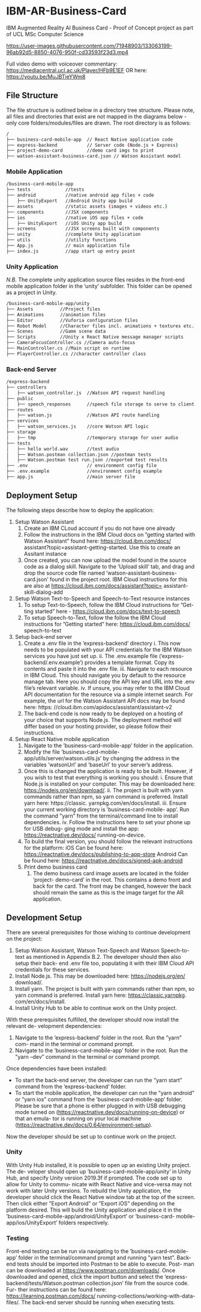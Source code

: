 # IBM-AR-Business-Card
IBM Augmented Reality AI Business Card - Proof of Concept project as part of UCL MSc Computer Science



https://user-images.githubusercontent.com/71948903/133063199-96ab92d5-8850-4076-950f-cd33593f23d3.mp4

Full video demo with voiceover commentary: https://mediacentral.ucl.ac.uk/Player/HFb9E1EF
OR here: https://youtu.be/MuJBTieYWm8

## File Structure

The file structure is outlined below in a directory tree structure. Please note, all files and directories that exist are not mapped in the diagrams below - only core folders/modules/files are drawn. The root directory is as follows:

```bash
/
├── business-card-mobile-app  // React Native application code
├── express-backend           // Server code (Node.js + Express)
├── project-demo-card         //demo card imgs to print
├── watson-assistant-business-card.json // Watson Assistant model
```

### Mobile Application
```bash
/business-card-mobile-app 
├── tests             //tests
├── android           //native android app files + code
│   ├── UnityExport   //Android Unity app build
├── assets            //static assets (images + videos etc.)
├── components        //JSX components
├── ios               //native iOS app files + code
│   ├── UnityExport   //iOS Unity app build
├── screens           //JSX screens built with components
├── unity             //complete Unity application
├── utils             //utility functions
├── App.js            // main application file
├── index.js          //app start up entry point
```

### Unity Application
*N.B.* The complete unity application source files resides in the front-end mobile application folder in the ’unity’ subfolder. This folder can be opened as a project in Unity.
```bash
/business-card-mobile-app/unity 
├── Assets          //Project files
├── Animations      //animation files
├── Editor          //Vuforia configuration files
├── Robot Model     //Character files incl. animations + textures etc.
├── Scenes          //Game scene data
├── Scripts         //Unity x React Native message manager scripts
├── CameraFocusController.cs //Camera auto-focus
├── MainController.cs //Main script on runtime
├── PlayerController.cs //character controller class
```

### Back-end Server
```bash
/express-backend
├── controllers
│   ├── watson_controller.js  //Watson API request handling
├── public
│   ├── speech_responses      //speech file storage to serve to client
├── routes
│   ├── watson.js             //Watson API route handling
├── services
│   ├── watson_services.js    //core Watson API logic
├── storage
│   ├── tmp                   //temporary storage for user audio
├── tests
│   ├── hello world.wav       //test audio
│   ├── Watson.postman collection.json //postman tests
│   ├── Watson.postman test run.json //exported test results 
├── .env                      // environment config file
├── .env.example              //environment config example
├── app.js                    //main server file
```


## Deployment Setup
The following steps describe how to deploy the application: 
1. Setup Watson Assistant
    1. Create an IBM CLoud account if you do not have one already
    2. Follow the instructions in the IBM Cloud docs on ”getting started
        with Watson Assistant” found here: https://cloud.ibm.com/docs/
        assistant?topic=assistant-getting-started. Use this to create an Assitant instance
    3. Once created, you can now upload the model found in the source code as a dialog skill. Navigate to the ’Upload skill’ tab, and drag and drop the source code file named ’watson-assistant-business- card.json’ found in the project root. IBM Cloud instructions for this are also at https://cloud.ibm.com/docs/assistant?topic= assistant-skill-dialog-add
2. Setup Watson Text-to-Speech and Speech-to-Text resource instances
    1. To setup Text-to-Speech, follow the IBM Cloud instructions for ”Get-
    ting started” here - https://cloud.ibm.com/docs/text-to-speech
    2. To setup Speech-to-Text, follow the follow the IBM Cloud instructions for ”Getting started” here: https://cloud.ibm.com/docs/ speech-to-text
3. Setup back-end server
    1. Create a .env file in the ’express-backend’ directory
    i. This now needs to be populated with your API credentials for the IBM Watson services you have just set up.
    ii. The .env.example file (’express-backend/.env.example’) provides a template format. Copy its contents and paste it into the .env file.
    iii. Navigate to each resource in IBM Cloud. This should navigate you by default to the resource manage tab. Here you should copy the API key and URL into the .env file’s relevant variable.
    iv. If unsure, you may refer to the IBM Cloud API documentation for the resource via a simple internet search. For example, the url for the Watson Assistant API docs may be found here: https: //cloud.ibm.com/apidocs/assistant/assistant-v2
    2. The back-end code is now ready to be deployed on a hosting of your choice that supports Node.js. The deployment method will differ based on your hosting provider, so please follow their instructions.
4. Setup React Native mobile application
    1. Navigate to the ’business-card-mobile-app’ folder in the application.
    2. Modify the file ’business-card-mobile-app/utils/server/watson.utils.js’ by changing the address in the variables ’watsonUrl’ and ’baseUrl’ to your server’s address.
    3. Once this is changed the application is ready to be built. However, if you wish to test that everything is working you should:
    i. Ensure that Node.js is installed on your computer. This may be downloaded here: https://nodejs.org/en/download/.
    ii. The project is built with yarn commands rather than npm, so yarn command is preferred. Install yarn here: https://classic. yarnpkg.com/en/docs/install.
    iii. Ensure your current working directory is ’business-card-mobile- app’. Run the command ”yarn” from the terminal/command line to install dependencies.
    iv. Follow the instructions here to set your phone up for USB debug- ging mode and install the app: https://reactnative.dev/docs/ running-on-device.
    4. To build the final version, you should follow the relevant instructions for the platform:
    iOS Can be found here:
    https://reactnative.dev/docs/publishing-to-app-store
    Android Can be found here:
    https://reactnative.dev/docs/signed-apk-android
    5. Print demo business card
        1. The demo business card image assets are located in the folder ’project- demo-card’ in the root. This contains a demo front and back for the card. The front may be changed, however the back should remain the same as this is the image target for the AR application.

## Development Setup
There are several prerequisites for those wishing to continue development on the project:
1. Setup Watson Assistant, Watson Text-Speech and Watson Speech-to-text as mentioned in Appendix B.2. The developer should then also setup their back- end .env file too, populating it with their IBM Cloud API credentials for these services.
2. Install Node.js. This may be downloaded here: https://nodejs.org/en/ download/.
3. Install yarn. The project is built with yarn commands rather than npm, so yarn command is preferred. Install yarn here: https://classic.yarnpkg. com/en/docs/install.
4. Install Unity Hub to be able to continue work on the Unity project.


With these prerequisites fulfilled, the developer should now install the relevant de- velopment dependencies:
1. Navigate to the ’express-backend’ folder in the root. Run the ”yarn” com- mand in the terminal or command prompt.
2. Navigate to the ’business-card-mobile-app’ folder in the root. Run the ”yarn –dev” command in the terminal or command prompt.

Once dependencies have been installed:
+ To start the back-end server, the developer can run the ”yarn start” command from the ’express-backend’ folder.
+ To start the mobile application, the developer can run the ”yarn android” or ”yarn ios” command from the ’business-card-mobile-app’ folder. Please be sure that a phone is either plugged in with USB debugging mode turned on (https://reactnative.dev/docs/running-on-device) or that an emula- tor is running on your local machine (https://reactnative.dev/docs/0.64/environment-setup).

Now the developer should be set up to continue work on the project.

### Unity
With Unity Hub installed, it is possible to open up an existing Unity project. The de- veloper should open up ’business-card-mobile-app/unity’ in Unity Hub, and specify Unity version 2019.3f if prompted. The code set up to allow for Unity to commu- nicate with React Native and vice-versa may not work with later Unity versions.
To rebuild the Unity application, the developer should click the React Native window tab at the top of the screen. Then click either ”Export Android” or ”Export iOS” depending on the platform desired. This will build the Unity application and place it in the ’business-card-mobile-app/android/UnityExport’ or ’business-card- mobile-app/ios/UnityExport’ folders respectively.

### Testing
Front-end testing can be run via navigating to the ’business-card-mobile-app’ folder in the terminal/command prompt and running ”yarn test”.
Back-end tests should be imported into Postman to be able to execute. Post- man can be downloaded at https://www.postman.com/downloads/. Once downloaded and opened, click the import button and select the ’express- backend/tests/Watson.postman collection.json’ file from the source code. Fur- ther instructions can be found here: https://learning.postman.com/docs/ running-collections/working-with-data-files/. The back-end server should be running when executing tests.
